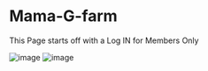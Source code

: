 # Mama-G-farm
This Page starts off with a Log IN for Members Only

![image](https://github.com/GALGALLOR/Mama-G-farm/assets/69774313/96838d0a-159b-4309-87dc-e4d30c77731a)
![image](https://github.com/GALGALLOR/Mama-G-farm/assets/69774313/08bb1609-208a-4b6a-a7f3-03529f0e0d8b)
